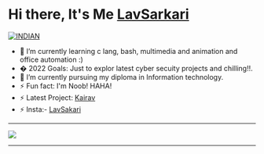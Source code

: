 # Hi there, It's Me [LavSarkari](https://LavSarkari.github.io)

<a href="https://github.com/LavSarkari"><img title="INDIAN" src="https://img.shields.io/badge/FROM-INDIA-SCRIPT?colorA=%23ff8100&colorB=%23017e40&colorC=%23ff0000&style=for-the-badge"></a>
</p>

- 🌱 I’m currently learning c lang, bash, multimedia and animation and office automation :) 
- �  2022 Goals: Just to explor latest cyber secuity projects and chilling!!.
- 🔭 I’m currently pursuing my diploma in Information technology.
- ⚡ Fun fact: I'm Noob! HAHA!
- ⚡ Latest Project: [Kairav](https://github.com/LavSarkari/Kairav)
- ⚡ Insta:- [LavSakari](https://instagram.com/its.me.sarkari)

---
<a href="https://github.com/LavSarkari">
  <img src="https://github-readme-stats.vercel.app/api/top-langs/?username=LavSarkari&show_icons=true&theme=blue-green&layout=compact" alt"Most use languages"/>
</a>
<br />

---

